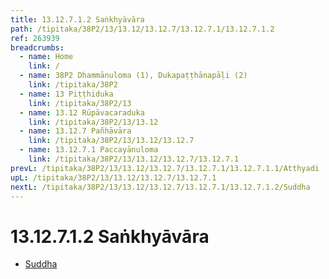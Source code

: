 ```yaml
---
title: 13.12.7.1.2 Saṅkhyāvāra
path: /tipitaka/38P2/13/13.12/13.12.7/13.12.7.1/13.12.7.1.2
ref: 263939
breadcrumbs:
  - name: Home
    link: /
  - name: 38P2 Dhammānuloma (1), Dukapaṭṭhānapāḷi (2)
    link: /tipitaka/38P2
  - name: 13 Piṭṭhiduka
    link: /tipitaka/38P2/13
  - name: 13.12 Rūpāvacaraduka
    link: /tipitaka/38P2/13/13.12
  - name: 13.12.7 Pañhāvāra
    link: /tipitaka/38P2/13/13.12/13.12.7
  - name: 13.12.7.1 Paccayānuloma
    link: /tipitaka/38P2/13/13.12/13.12.7/13.12.7.1
prevL: /tipitaka/38P2/13/13.12/13.12.7/13.12.7.1/13.12.7.1.1/Atthyadi
upL: /tipitaka/38P2/13/13.12/13.12.7/13.12.7.1
nextL: /tipitaka/38P2/13/13.12/13.12.7/13.12.7.1/13.12.7.1.2/Suddha
---
```


# 13.12.7.1.2 Saṅkhyāvāra

* [Suddha](/tipitaka/38P2/13/13.12/13.12.7/13.12.7.1/13.12.7.1.2/Suddha)


